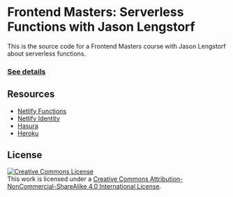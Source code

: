 # Frontend Masters: Serverless Functions with Jason Lengstorf

This is the source code for a Frontend Masters course with Jason Lengstorf about serverless functions.

### [See details](https://frontendmasters.com/workshops/serverless-functions/)

## Resources

- [Netlify Functions](https://www.netlify.com/products/functions/?utm_source=fem-sls&utm_medium=functions-jl&utm_campaign=devex)
- [Netlify Identity](https://docs.netlify.com/visitor-access/identity/?utm_source=fem-sls&utm_medium=functions-jl&utm_campaign=devex)
- [Hasura](https://cloud.hasura.io/)
- [Heroku](https://www.heroku.com/)

## License

<a rel="license" href="http://creativecommons.org/licenses/by-nc-sa/4.0/"><img alt="Creative Commons License" style="border-width:0" src="https://i.creativecommons.org/l/by-nc-sa/4.0/88x31.png" /></a><br />This work is licensed under a <a rel="license" href="http://creativecommons.org/licenses/by-nc-sa/4.0/">Creative Commons Attribution-NonCommercial-ShareAlike 4.0 International License</a>.
